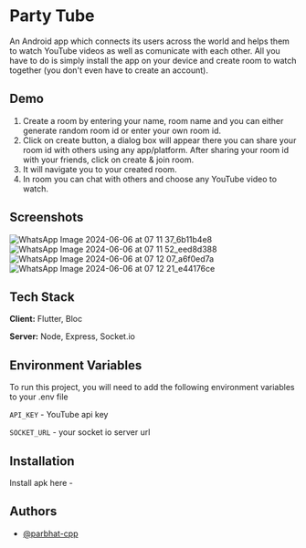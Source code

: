 
# Party Tube

An Android app which connects its users across the world and helps them to watch YouTube videos as well as comunicate with each other. All you have to do is simply install the app on your device and create room to watch together (you don't even have to create an account).

## Demo

1. Create a room by entering your name, room name and you can either generate random room id or enter your own room id.
2. Click on create button, a dialog box will appear there you can share your room id with others using any app/platform. After sharing your room id with your friends, click on create & join room.
3. It will navigate you to your created room.
4. In room you can chat with others and choose any YouTube video to watch.
## Screenshots

![WhatsApp Image 2024-06-06 at 07 11 37_6b11b4e8](https://github.com/parbhat-cpp/partytube-app/assets/83265789/2c8ef1b8-bc83-41d8-bd8a-ccdb604a987e)
![WhatsApp Image 2024-06-06 at 07 11 52_eed8d388](https://github.com/parbhat-cpp/partytube-app/assets/83265789/9c6b9ef9-5304-4e19-aa02-c2c80b92972e)
![WhatsApp Image 2024-06-06 at 07 12 07_a6f0ed7a](https://github.com/parbhat-cpp/partytube-app/assets/83265789/98e6fbfb-db63-4af5-b382-aa809761c9f1)
![WhatsApp Image 2024-06-06 at 07 12 21_e44176ce](https://github.com/parbhat-cpp/partytube-app/assets/83265789/4dd0619d-5e6e-4285-ad5a-95ea4eacff5c)

## Tech Stack

**Client:** Flutter, Bloc

**Server:** Node, Express, Socket.io


## Environment Variables

To run this project, you will need to add the following environment variables to your .env file

`API_KEY` - YouTube api key

`SOCKET_URL` - your socket io server url


## Installation

Install apk here - 
    
## Authors

- [@parbhat-cpp](https://www.github.com/parbhat-cpp)


